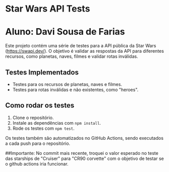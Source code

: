 # Star Wars API Tests
# Aluno: Davi Sousa de Farias

Este projeto contém uma série de testes para a API pública da Star Wars (https://swapi.dev/). O objetivo é validar as respostas da API para diferentes recursos, como planetas, naves, filmes e validar rotas inválidas.

## Testes Implementados
- Testes para os recursos de planetas, naves e filmes.
- Testes para rotas inválidas e não existentes, como "heroes".

## Como rodar os testes

1. Clone o repositório.
2. Instale as dependências com `npm install`.
3. Rode os testes com `npm test`.

Os testes também são automatizados no GitHub Actions, sendo executados a cada push para o repositório.

##Importante:
No commit mais recente, troquei o valor esperado no teste das starships de "Cruiser" para "CR90 corvette" com o objetivo de testar se o github actions iria funcionar.

